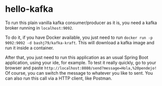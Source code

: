 # hello-kafka

To run this plain vanilla kafka consumer/producer as it is, you need a kafka broker running in `localhost:9092`.

To do it, if you have Docker available, you just need to run `docker run -p 9092:9092 -d bashj79/kafka-kraft`.
This will download a kafka image and run it inside a container.

After that, you just need to run this application as an usual Spring Boot application, using your ide, for example.
To test it really quickly, go to your browser and paste `http://localhost:8080/send?message=Hola,%20pendejo!`
Of course, you can switch the message to whatever you like to sent.
You can also run this call via a HTTP client, like Postman.